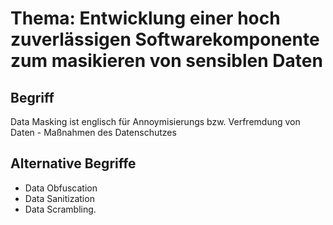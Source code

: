 # Thema: Entwicklung einer hoch zuverlässigen Softwarekomponente zum masikieren von sensiblen Daten
## Begriff
 Data Masking ist englisch für Annoymisierungs bzw. Verfremdung von Daten
	- Maßnahmen des Datenschutzes
## Alternative Begriffe
- Data Obfuscation
- Data Sanitization 
- Data Scrambling.